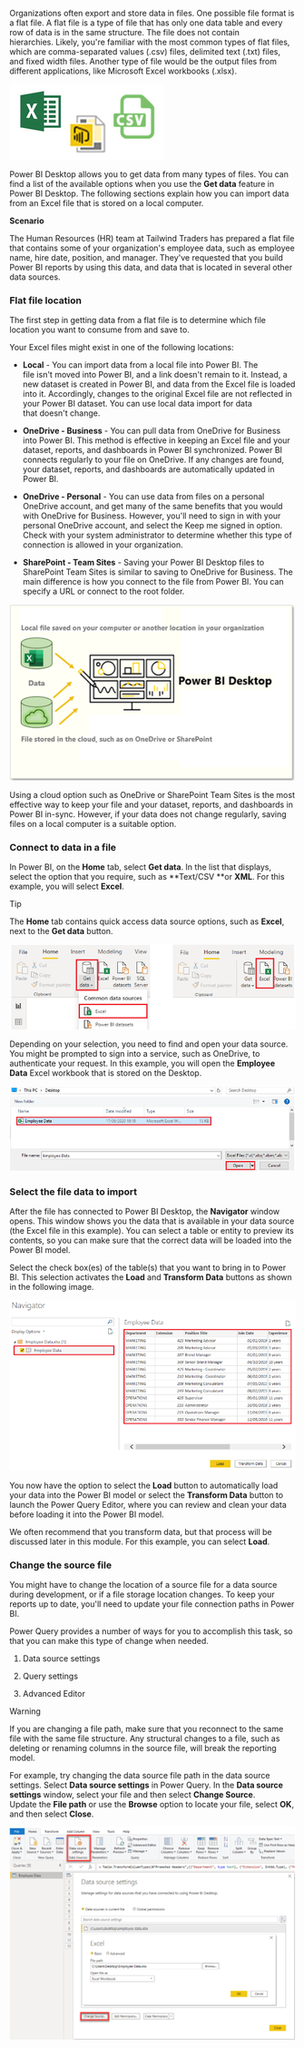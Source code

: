 Organizations often export and store data in files. One possible file
format is a flat file. A flat file is a type of file that has only one
data table and every row of data is in the same structure. The file does
not contain hierarchies. Likely, you're familiar with the most common
types of flat files, which are comma-separated values (.csv) files,
delimited text (.txt) files, and fixed width files. Another type of file
would be the output files from different applications, like
Microsoft Excel workbooks (.xlsx). 

[![get data from flat files icons](../media/2-file-types-c.png)](../media/2-file-types-c.png#lightbox)

Power BI Desktop allows you to get data from many types of files. You
can find a list of the available options when you use the **Get
data** feature in Power BI Desktop. The following sections explain how
you can import data from an Excel file that is stored on a local
computer. 

**Scenario**

The Human Resources (HR) team at Tailwind Traders has prepared a flat
file that contains some of your organization's employee data, such
as employee name, hire date, position, and manager. They've requested
that you build Power BI reports by using this data, and data that is
located in several other data sources.   

### Flat file location 

The first step in getting data from a flat file is to determine which
file location you want to consume from and save to.  

Your Excel files might exist in one of the following locations: 

-   **Local** - You can import data from a local file into Power BI.
    The file isn't moved into Power BI, and a link doesn't remain to
    it. Instead, a new dataset is created in Power BI, and data from
    the Excel file is loaded into it. Accordingly, changes to the
    original Excel file are not reflected in your Power BI dataset.
    You can use local data import for data that doesn't change. 

-   **OneDrive - Business** - You can pull data from OneDrive for
    Business into Power BI. This method is effective in keeping an
    Excel file and your dataset, reports, and dashboards in Power BI
    synchronized. Power BI connects regularly to your file on
    OneDrive. If any changes are found, your dataset, reports, and
    dashboards are automatically updated in Power BI. 

-   **OneDrive - Personal** - You can use data from files on a personal
    OneDrive account, and get many of the same benefits that you would
    with OneDrive for Business. However, you'll need to sign in with
    your personal OneDrive account, and select the Keep me signed in
    option. Check with your system administrator to determine whether
    this type of connection is allowed in your organization. 

-   **SharePoint - Team Sites** - Saving your Power BI Desktop files to
    SharePoint Team Sites is similar to saving to OneDrive for
    Business. The main difference is how you connect to the file from
    Power BI. You can specify a URL or connect to the root folder. 

[![get data from files stored locally or from the cloud OneDrive or SharePoint](../media/2-local-vs-cloud-c.png)](../media/2-local-vs-cloud-c.png#lightbox)

Using a cloud option such as OneDrive or SharePoint Team Sites is the
most effective way to keep your file and your dataset, reports, and
dashboards in Power BI in-sync. However, if your data does not change
regularly, saving files on a local computer is a suitable option.  

### Connect to data in a file 

In Power BI, on the **Home** tab, select **Get data**. In the list that
displays, select the option that you require, such
as **Text/CSV **or **XML**. For this example, you will
select **Excel**.    

> [!TIP]
> The **Home** tab contains quick access data source options, such as **Excel**, next to the **Get data** button.  

[![Home Ribbon get data dropdown menu select excel](../media/2-get-data-excel-ssm.png)](../media/2-get-data-excel-ssm.png#lightbox)

Depending on your selection, you need to find and open your data source.
You might be prompted to sign into a service, such as OneDrive, to
authenticate your request. In this example, you will open the **Employee
Data** Excel workbook that is stored on the Desktop. 

[![Select file called employee data stored on the desktop](../media/2-excel-save-data-ssm.png)](../media/2-excel-save-data-ssm.png#lightbox)

### Select the file data to import 

After the file has connected to Power BI Desktop,
the **Navigator** window opens. This window shows you the data that is
available in your data source (the Excel file in this example). You can
select a table or entity to preview its contents, so you can make sure
that the correct data will be loaded into the Power BI model.   

Select the check box(es) of the table(s) that you want to bring in to
Power BI. This selection activates the **Load** and **Transform
Data** buttons as shown in the following image. 

[![Navigator window in Power BI Desktop](../media/2-excel-worksheet-ssm.png)](../media/2-excel-worksheet-ssm.png#lightbox)

You now have the option to select the **Load** button to automatically
load your data into the Power BI model or select the **Transform
Data** button to launch the Power Query Editor, where you can review and
clean your data before loading it into the Power BI model.   

We often recommend that you transform data, but that process will be
discussed later in this module. For this example, you
can select **Load**.   

### Change the source file 

You might have to change the location of a source file for a data source
during development, or if a file storage location changes. To keep your
reports up to date, you'll need to update your file connection paths in
Power BI. 

Power Query provides a number of ways for you to accomplish this
task, so that you can make this type of change when needed. 

1.  Data source settings  

1.  Query settings  

1.  Advanced Editor 

> [!WARNING]
> If you are changing a file path, make sure that you
reconnect to the same file with the same file structure. Any structural
changes to a file, such as deleting or renaming columns in the source
file, will break the reporting model. 

For example, try changing the data source file path in the data source
settings. Select **Data source settings** in Power Query. In the **Data
source settings** window, select your file and then select **Change
Source**. Update the **File path** or use the **Browse** option to
locate your file, select **OK**, and then select **Close**. 

[![Data Source settings window in Power BI Desktop](../media/2-excel-data-source-settings-ssm.png)](../media/2-excel-data-source-settings-ssm.png#lightbox)